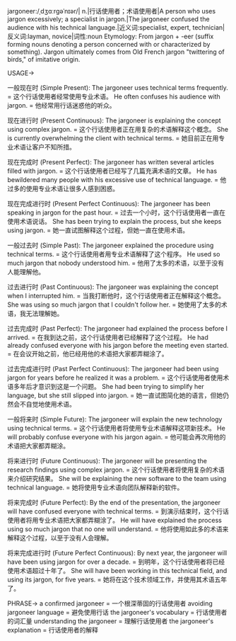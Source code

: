 jargoneer:/ˌdʒɑːrɡəˈnɪər/| n.|行话使用者；术语使用者|A person who uses jargon excessively; a specialist in jargon.|The jargoneer confused the audience with his technical language.|近义词:specialist, expert, technician|反义词:layman, novice|词性:noun
Etymology:  From jargon + -eer (suffix forming nouns denoting a person concerned with or characterized by something). Jargon ultimately comes from Old French jargon "twittering of birds," of imitative origin.

USAGE->

一般现在时 (Simple Present):
The jargoneer uses technical terms frequently. = 这个行话使用者经常使用专业术语。
He often confuses his audience with jargon. = 他经常用行话迷惑他的听众。

现在进行时 (Present Continuous):
The jargoneer is explaining the concept using complex jargon. = 这个行话使用者正在用复杂的术语解释这个概念。
She is currently overwhelming the client with technical terms. = 她目前正在用专业术语让客户不知所措。

现在完成时 (Present Perfect):
The jargoneer has written several articles filled with jargon. =  这个行话使用者已经写了几篇充满术语的文章。
He has bewildered many people with his excessive use of technical language. = 他过多的使用专业术语让很多人感到困惑。

现在完成进行时 (Present Perfect Continuous):
The jargoneer has been speaking in jargon for the past hour. = 过去一个小时，这个行话使用者一直在使用术语说话。
She has been trying to explain the process, but she keeps using jargon. = 她一直试图解释这个过程，但她一直在使用术语。

一般过去时 (Simple Past):
The jargoneer explained the procedure using technical terms. = 这个行话使用者用专业术语解释了这个程序。
He used so much jargon that nobody understood him. = 他用了太多的术语，以至于没有人能理解他。

过去进行时 (Past Continuous):
The jargoneer was explaining the concept when I interrupted him. = 当我打断他时，这个行话使用者正在解释这个概念。
She was using so much jargon that I couldn't follow her. = 她使用了太多的术语，我无法理解她。

过去完成时 (Past Perfect):
The jargoneer had explained the process before I arrived. = 在我到达之前，这个行话使用者已经解释了这个过程。
He had already confused everyone with his jargon before the meeting even started. = 在会议开始之前，他已经用他的术语把大家都弄糊涂了。

过去完成进行时 (Past Perfect Continuous):
The jargoneer had been using jargon for years before he realized it was a problem. = 这个行话使用者使用术语多年后才意识到这是一个问题。
She had been trying to simplify her language, but she still slipped into jargon. = 她一直试图简化她的语言，但她仍然会不自觉地使用术语。

一般将来时 (Simple Future):
The jargoneer will explain the new technology using technical terms. = 这个行话使用者将使用专业术语解释这项新技术。
He will probably confuse everyone with his jargon again. = 他可能会再次用他的术语把大家都弄糊涂。

将来进行时 (Future Continuous):
The jargoneer will be presenting the research findings using complex jargon. = 这个行话使用者将使用复杂的术语来介绍研究结果。
She will be explaining the new software to the team using technical language. = 她将使用专业术语向团队解释新的软件。


将来完成时 (Future Perfect):
By the end of the presentation, the jargoneer will have confused everyone with technical terms. = 到演示结束时，这个行话使用者将用专业术语把大家都弄糊涂了。
He will have explained the process using so much jargon that no one will understand. = 他将使用如此多的术语来解释这个过程，以至于没有人会理解。


将来完成进行时 (Future Perfect Continuous):
By next year, the jargoneer will have been using jargon for over a decade. = 到明年，这个行话使用者将已经使用术语超过十年了。
She will have been working in this technical field, and using its jargon, for five years. = 她将在这个技术领域工作，并使用其术语五年了。


PHRASE->
a confirmed jargoneer = 一个根深蒂固的行话使用者
avoiding jargoneer language = 避免使用行话
the jargoneer's vocabulary = 行话使用者的词汇量
understanding the jargoneer = 理解行话使用者
the jargoneer's explanation = 行话使用者的解释
